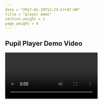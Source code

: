 ```yaml
---
date = "2017-01-19T12:24:57+07:00"
title = "player demo"
section_weight = 1
page_weight = 4
---
```


## Pupil Player Demo Video

<video src="https://www.youtube.com/embed/7vQuL29P9ow" >

The video below demonstrates how to view a dataset recorded with Pupil Capture, make and export visualizations.

Turn on closed captions `CC` to read annotations in the video.